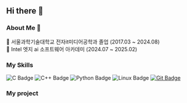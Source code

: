 ## Hi there 👋

### About Me 🌱

 🔶 서울과학기술대학교 전자it미디어공학과 졸업 (2017.03 ~ 2024.08)</br>
 🔶 Intel 엣지 ai 소프트웨어 아카데미 (2024.07 ~ 2025.02)

### My Skills
![C Badge](https://img.shields.io/badge/-C-A8B9CC?style=for-the-badge&logo=c&logoColor=white)
![C++ Badge](https://img.shields.io/badge/-C++-659AD2?style=for-the-badge&logo=cplusplus&logoColor=white)
![Python Badge](https://img.shields.io/badge/-Python-3776AB?style=for-the-badge&logo=python&logoColor=white)
![Linux Badge](https://img.shields.io/badge/-Linux-FCC624?style=for-the-badge&logo=linux&logoColor=black)
[![Git Badge](https://img.shields.io/badge/-Git-F05032?style=for-the-badge&logo=git&logoColor=white)](https://github.com/HanTaeSeop)

### My project





<!--
**HanTaeSeop/HanTaeSeop** is a ✨ _special_ ✨ repository because its `README.md` (this file) appears on your GitHub profile.

Here are some ideas to get you started:

- 🔭 I’m currently working on ...
- 🌱 I’m currently learning ...
- 👯 I’m looking to collaborate on ...
- 🤔 I’m looking for help with ...
- 💬 Ask me about ...
- 📫 How to reach me: ...
- 😄 Pronouns: ...
- ⚡ Fun fact: ...
-->
